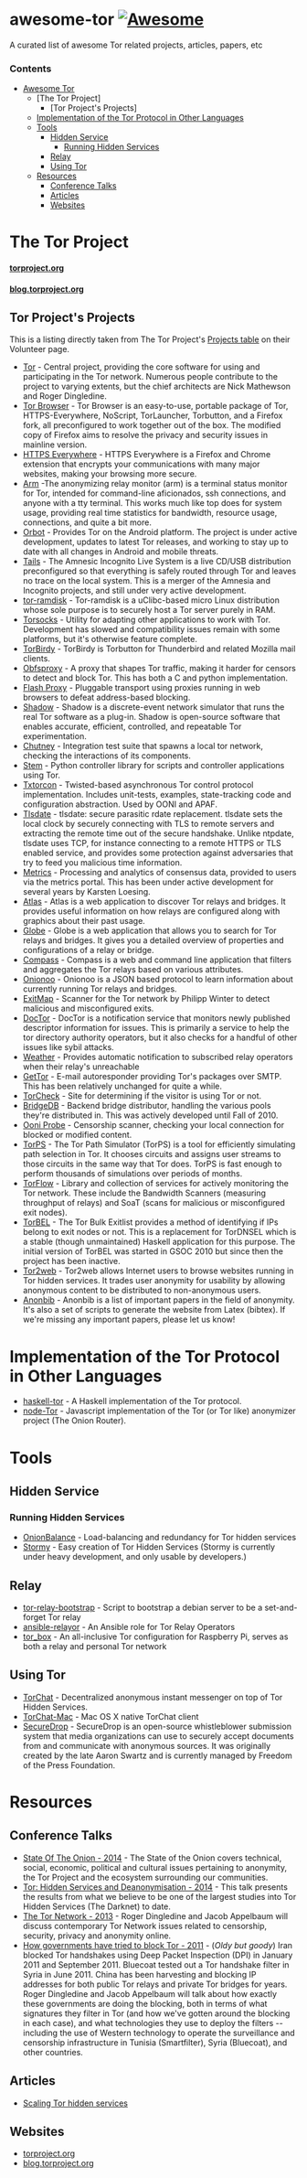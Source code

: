# awesome-tor [![Awesome](https://cdn.rawgit.com/sindresorhus/awesome/d7305f38d29fed78fa85652e3a63e154dd8e8829/media/badge.svg)](https://github.com/sindresorhus/awesome)
A curated list of awesome Tor related projects, articles, papers, etc


### Contents
- [Awesome Tor](#awesome-tor)
    - [The Tor Project]
        - [Tor Project's Projects]
    - [Implementation of the Tor Protocol in Other Languages](#implementation-of-the-tor-protocol-in-other-languages)
    - [Tools](#tools)
        - [Hidden Service](#hidden-service)
            - [Running Hidden Services](#running-hidden-services)
        - [Relay](#relay)
        - [Using Tor](#using-tor)
    - [Resources](#resources)
        - [Conference Talks](#conference-talks)
        - [Articles](#articles)
        - [Websites](#websites)



# The Tor Project

#### [torproject.org](http://torproject.org/)
#### [blog.torproject.org](https://blog.torproject.org/blog/)

## Tor Project's Projects

This is a listing directly taken from The Tor Project's [Projects table](https://www.torproject.org/getinvolved/volunteer.html.en#projects) on their Volunteer page.

* [Tor](https://www.torproject.org/getinvolved/volunteer.html.en#project-tor) - Central project, providing the core software for using and participating in the Tor network. Numerous people contribute to the project to varying extents, but the chief architects are Nick Mathewson and Roger Dingledine.
* [Tor Browser](https://www.torproject.org/getinvolved/volunteer.html.en#project-torbrowser) - Tor Browser is an easy-to-use, portable package of Tor, HTTPS-Everywhere, NoScript, TorLauncher, Torbutton, and a Firefox fork, all preconfigured to work together out of the box. The modified copy of Firefox aims to resolve the privacy and security issues in mainline version.
* [HTTPS Everywhere](https://www.torproject.org/getinvolved/volunteer.html.en#project-httpseverywhere) - HTTPS Everywhere is a Firefox and Chrome extension that encrypts your communications with many major websites, making your browsing more secure.
* [Arm](https://www.torproject.org/getinvolved/volunteer.html.en#project-arm) -The anonymizing relay monitor (arm) is a terminal status monitor for Tor, intended for command-line aficionados, ssh connections, and anyone with a tty terminal. This works much like top does for system usage, providing real time statistics for bandwidth, resource usage, connections, and quite a bit more.
* [Orbot](https://www.torproject.org/getinvolved/volunteer.html.en#project-orbot) - Provides Tor on the Android platform. The project is under active development, updates to latest Tor releases, and working to stay up to date with all changes in Android and mobile threats.
* [Tails](https://www.torproject.org/getinvolved/volunteer.html.en#project-tails) - The Amnesic Incognito Live System is a live CD/USB distribution preconfigured so that everything is safely routed through Tor and leaves no trace on the local system. This is a merger of the Amnesia and Incognito projects, and still under very active development.
* [tor-ramdisk](https://www.torproject.org/getinvolved/volunteer.html.en#project-torramdisk) - Tor-ramdisk is a uClibc-based micro Linux distribution whose sole purpose is to securely host a Tor server purely in RAM.
* [Torsocks](https://www.torproject.org/getinvolved/volunteer.html.en#project-torsocks) - Utility for adapting other applications to work with Tor. Development has slowed and compatibility issues remain with some platforms, but it's otherwise feature complete.
* [TorBirdy](https://www.torproject.org/getinvolved/volunteer.html.en#project-torbirdy) - TorBirdy is Torbutton for Thunderbird and related Mozilla mail clients.
* [Obfsproxy](https://www.torproject.org/getinvolved/volunteer.html.en#project-obfsproxy) - A proxy that shapes Tor traffic, making it harder for censors to detect and block Tor. This has both a C and python implementation.
* [Flash Proxy](https://www.torproject.org/getinvolved/volunteer.html.en#project-flash-proxy) - Pluggable transport using proxies running in web browsers to defeat address-based blocking.
* [Shadow](https://www.torproject.org/getinvolved/volunteer.html.en#project-shadow) - Shadow is a discrete-event network simulator that runs the real Tor software as a plug-in. Shadow is open-source software that enables accurate, efficient, controlled, and repeatable Tor experimentation.
* [Chutney](https://www.torproject.org/getinvolved/volunteer.html.en#project-chutney) - Integration test suite that spawns a local tor network, checking the interactions of its components.
* [Stem](https://www.torproject.org/getinvolved/volunteer.html.en#project-stem) - Python controller library for scripts and controller applications using Tor.
* [Txtorcon](https://www.torproject.org/getinvolved/volunteer.html.en#project-txtorcon) - Twisted-based asynchronous Tor control protocol implementation. Includes unit-tests, examples, state-tracking code and configuration abstraction. Used by OONI and APAF.
* [Tlsdate](https://www.torproject.org/getinvolved/volunteer.html.en#project-tlsdate) - tlsdate: secure parasitic rdate replacement. tlsdate sets the local clock by securely connecting with TLS to remote servers and extracting the remote time out of the secure handshake. Unlike ntpdate, tlsdate uses TCP, for instance connecting to a remote HTTPS or TLS enabled service, and provides some protection against adversaries that try to feed you malicious time information.
* [Metrics](https://www.torproject.org/getinvolved/volunteer.html.en#project-metrics) - Processing and analytics of consensus data, provided to users via the metrics portal. This has been under active development for several years by Karsten Loesing.
* [Atlas](https://www.torproject.org/getinvolved/volunteer.html.en#project-atlas) - Atlas is a web application to discover Tor relays and bridges. It provides useful information on how relays are configured along with graphics about their past usage.
* [Globe](https://www.torproject.org/getinvolved/volunteer.html.en#project-globe) - Globe is a web application that allows you to search for Tor relays and bridges. It gives you a detailed overview of properties and configurations of a relay or bridge.
* [Compass](https://www.torproject.org/getinvolved/volunteer.html.en#project-compass) - Compass is a web and command line application that filters and aggregates the Tor relays based on various attributes.
* [Onionoo](https://www.torproject.org/getinvolved/volunteer.html.en#project-onionoo) - Onionoo is a JSON based protocol to learn information about currently running Tor relays and bridges.
* [ExitMap](https://www.torproject.org/getinvolved/volunteer.html.en#project-exitmap) - Scanner for the Tor network by Philipp Winter to detect malicious and misconfigured exits.
* [DocTor](https://www.torproject.org/getinvolved/volunteer.html.en#project-doctor) - DocTor is a notification service that monitors newly published descriptor information for issues. This is primarily a service to help the tor directory authority operators, but it also checks for a handful of other issues like sybil attacks.
* [Weather](https://www.torproject.org/getinvolved/volunteer.html.en#project-weather) - Provides automatic notification to subscribed relay operators when their relay's unreachable
* [GetTor](https://www.torproject.org/getinvolved/volunteer.html.en#project-gettor) - E-mail autoresponder providing Tor's packages over SMTP. This has been relatively unchanged for quite a while.
* [TorCheck](https://www.torproject.org/getinvolved/volunteer.html.en#project-torcheck) - Site for determining if the visitor is using Tor or not.
* [BridgeDB](https://www.torproject.org/getinvolved/volunteer.html.en#project-bridgedb) - Backend bridge distributor, handling the various pools they're distributed in. This was actively developed until Fall of 2010.
* [Ooni Probe](https://www.torproject.org/getinvolved/volunteer.html.en#project-ooni) - Censorship scanner, checking your local connection for blocked or modified content.
* [TorPS](https://www.torproject.org/getinvolved/volunteer.html.en#project-torps) - The Tor Path Simulator (TorPS) is a tool for efficiently simulating path selection in Tor. It chooses circuits and assigns user streams to those circuits in the same way that Tor does. TorPS is fast enough to perform thousands of simulations over periods of months.
* [TorFlow](https://www.torproject.org/getinvolved/volunteer.html.en#project-torflow) - Library and collection of services for actively monitoring the Tor network. These include the Bandwidth Scanners (measuring throughput of relays) and SoaT (scans for malicious or misconfigured exit nodes).
* [TorBEL](https://www.torproject.org/getinvolved/volunteer.html.en#project-torbel) - The Tor Bulk Exitlist provides a method of identifying if IPs belong to exit nodes or not. This is a replacement for TorDNSEL which is a stable (though unmaintained) Haskell application for this purpose. The initial version of TorBEL was started in GSOC 2010 but since then the project has been inactive.
* [Tor2web](https://www.torproject.org/getinvolved/volunteer.html.en#project-tor2web) - Tor2web allows Internet users to browse websites running in Tor hidden services. It trades user anonymity for usability by allowing anonymous content to be distributed to non-anonymous users.
* [Anonbib](https://www.torproject.org/getinvolved/volunteer.html.en#project-anonbib) - Anonbib is a list of important papers in the field of anonymity. It's also a set of scripts to generate the website from Latex (bibtex). If we're missing any important papers, please let us know!

# Implementation of the Tor Protocol in Other Languages

* [haskell-tor](https://github.com/GaloisInc/haskell-tor) - A Haskell implementation of the Tor protocol.
* [node-Tor](https://github.com/Ayms/node-Tor) - Javascript implementation of the Tor (or Tor like) anonymizer project (The Onion Router).

# Tools

## Hidden Service

### Running Hidden Services

* [OnionBalance](https://github.com/DonnchaC/onionbalance) - Load-balancing and redundancy for Tor hidden services
* [Stormy](https://github.com/glamrock/stormy) -  Easy creation of Tor Hidden Services (Stormy is currently under heavy development, and only usable by developers.)

## Relay
* [tor-relay-bootstrap](https://github.com/micahflee/tor-relay-bootstrap) - Script to bootstrap a debian server to be a set-and-forget Tor relay
* [ansible-relayor](https://github.com/nusenu/ansible-relayor) - An Ansible role for Tor Relay Operators
* [tor_box](https://github.com/CMoncur/tor_box) - An all-inclusive Tor configuration for Raspberry Pi, serves as both a relay and personal Tor network


## Using Tor

* [TorChat](https://github.com/prof7bit/TorChat) -  Decentralized anonymous instant messenger on top of Tor Hidden Services.
* [TorChat-Mac](https://github.com/javerous/TorChat-Mac) -  Mac OS X native TorChat client
* [SecureDrop](https://github.com/freedomofpress/securedrop) - SecureDrop is an open-source whistleblower submission system that media organizations can use to securely accept documents from and communicate with anonymous sources. It was originally created by the late Aaron Swartz and is currently managed by Freedom of the Press Foundation.


# Resources

## Conference Talks

* [State Of The Onion - 2014](https://www.youtube.com/watch?v=fOwYgAS4TXE) - The State of the Onion covers technical, social, economic, political and cultural issues pertaining to anonymity, the Tor Project and the ecosystem surrounding our communities.
* [Tor: Hidden Services and Deanonymisation - 2014](https://www.youtube.com/watch?v=oZdeRmlj8Gw) - This talk presents the results from what we believe to be one of the largest studies into Tor Hidden Services (The Darknet) to date.
* [The Tor Network - 2013](https://www.youtube.com/watch?v=CJNxbpbHA-I) - Roger Dingledine and Jacob Appelbaum will discuss contemporary Tor Network issues related to censorship, security, privacy and anonymity online.
* [How governments have tried to block Tor - 2011](https://www.youtube.com/watch?v=GwMr8Xl7JMQ) - (*Oldy but goody*) Iran blocked Tor handshakes using Deep Packet Inspection (DPI) in January 2011 and September 2011. Bluecoat tested out a Tor handshake filter in Syria in June 2011. China has been harvesting and blocking IP addresses for both public Tor relays and private Tor bridges for years. Roger Dingledine and Jacob Appelbaum will talk about how exactly these governments are doing the blocking, both in terms of what signatures they filter in Tor (and how we've gotten around the blocking in each case), and what technologies they use to deploy the filters -- including the use of Western technology to operate the surveillance and censorship infrastructure in Tunisia (Smartfilter), Syria (Bluecoat), and other countries.

## Articles
* [Scaling Tor hidden services](https://www.benthamsgaze.org/2015/11/17/scaling-tor-hidden-services)

## Websites
* [torproject.org](http://torproject.org/)
* [blog.torproject.org](https://blog.torproject.org/blog/)
